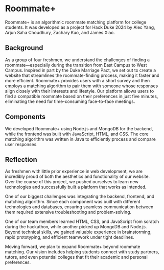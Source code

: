 # Roommate+

Roommate+ is an algorithmic roommate matching platform for college students. It was developed as a project for Hack Duke 2024 by Alec Yang, Arjun Saha Choudhury, Zachary Kuo, and James Xiao.

## Background

As a group of four freshmen, we understand the challenges of finding a roommate—especially during the transition from East Campus to West Campus. Inspired in part by the Duke Marriage Pact, we set out to create a website that streamlines the roommate-finding process, making it faster and more efficient. Roommate+ provides users with a short survey and then employs a matching algorithm to pair them with someone whose responses align closely with their interests and lifestyle. Our platform allows users to find a compatible roommate based on their preferences in just five minutes, eliminating the need for time-consuming face-to-face meetings.
 
## Components

We developed Roommate+ using Node.js and MongoDB for the backend, while the frontend was built with JavaScript, HTML, and CSS. The core matching algorithm was written in Java to efficiently process and compare user responses.

## Reflection

As freshmen with little prior experience in web development, we are incredibly proud of both the aesthetics and functionality of our website. Over the course of this project, we pushed ourselves to learn new technologies and successfully built a platform that works as intended.

One of our biggest challenges was integrating the backend, frontend, and matching algorithm. Since each component was built with different technologies and databases, ensuring seamless communication between them required extensive troubleshooting and problem-solving.

One of our team members learned HTML, CSS, and JavaScript from scratch during the hackathon, while another picked up MongoDB and Node.js. Beyond technical skills, we gained valuable experience in brainstorming, rapid prototyping, and efficient teamwork under tight deadlines.

Moving forward, we plan to expand Roommate+ beyond roommate matching. Our vision includes helping students connect with study partners, tutors, and even potential colleges that fit their academic and personal preferences.
